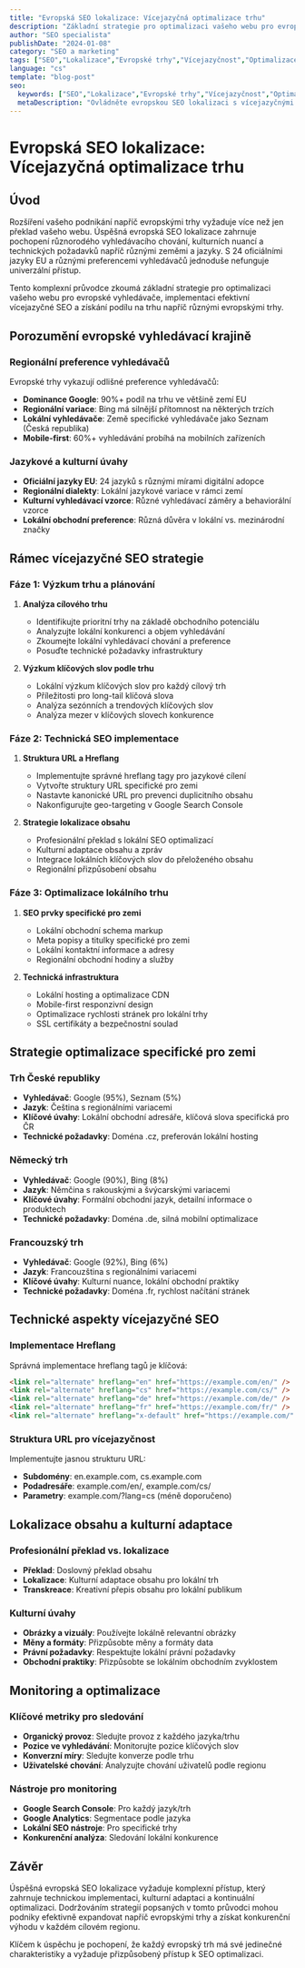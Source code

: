 ```yaml
---
title: "Evropská SEO lokalizace: Vícejazyčná optimalizace trhu"
description: "Základní strategie pro optimalizaci vašeho webu pro evropské vyhledávače, implementaci efektivní vícejazyčné SEO a získání podílu na trhu napříč různými evropskými trhy."
author: "SEO specialista"
publishDate: "2024-01-08"
category: "SEO a marketing"
tags: ["SEO","Lokalizace","Evropské trhy","Vícejazyčnost","Optimalizace vyhledávání","EU podnikání"]
language: "cs"
template: "blog-post"
seo:
  keywords: ["SEO","Lokalizace","Evropské trhy","Vícejazyčnost","Optimalizace vyhledávání","EU podnikání","evropská","lokalizace","vícejazyčná","trh","optimalizace","technologie","digitální","podnikání"]
  metaDescription: "Ovládněte evropskou SEO lokalizaci s vícejazyčnými optimalizačními strategiemi, kulturní adaptací a technickou implementací pro úspěch napříč trhy EU."
---
```


# Evropská SEO lokalizace: Vícejazyčná optimalizace trhu

## Úvod

Rozšíření vašeho podnikání napříč evropskými trhy vyžaduje více než jen překlad vašeho webu. Úspěšná evropská SEO lokalizace zahrnuje pochopení různorodého vyhledávacího chování, kulturních nuancí a technických požadavků napříč různými zeměmi a jazyky. S 24 oficiálními jazyky EU a různými preferencemi vyhledávačů jednoduše nefunguje univerzální přístup.

Tento komplexní průvodce zkoumá základní strategie pro optimalizaci vašeho webu pro evropské vyhledávače, implementaci efektivní vícejazyčné SEO a získání podílu na trhu napříč různými evropskými trhy.

## Porozumění evropské vyhledávací krajině

### Regionální preference vyhledávačů

Evropské trhy vykazují odlišné preference vyhledávačů:

- **Dominance Google**: 90%+ podíl na trhu ve většině zemí EU
- **Regionální variace**: Bing má silnější přítomnost na některých trzích
- **Lokální vyhledávače**: Země specifické vyhledávače jako Seznam (Česká republika)
- **Mobile-first**: 60%+ vyhledávání probíhá na mobilních zařízeních

### Jazykové a kulturní úvahy

- **Oficiální jazyky EU**: 24 jazyků s různými mírami digitální adopce
- **Regionální dialekty**: Lokální jazykové variace v rámci zemí
- **Kulturní vyhledávací vzorce**: Různé vyhledávací záměry a behaviorální vzorce
- **Lokální obchodní preference**: Různá důvěra v lokální vs. mezinárodní značky

## Rámec vícejazyčné SEO strategie

### Fáze 1: Výzkum trhu a plánování

1. **Analýza cílového trhu**
   - Identifikujte prioritní trhy na základě obchodního potenciálu
   - Analyzujte lokální konkurenci a objem vyhledávání
   - Zkoumejte lokální vyhledávací chování a preference
   - Posuďte technické požadavky infrastruktury

2. **Výzkum klíčových slov podle trhu**
   - Lokální výzkum klíčových slov pro každý cílový trh
   - Příležitosti pro long-tail klíčová slova
   - Analýza sezónních a trendových klíčových slov
   - Analýza mezer v klíčových slovech konkurence

### Fáze 2: Technická SEO implementace

1. **Struktura URL a Hreflang**
   - Implementujte správné hreflang tagy pro jazykové cílení
   - Vytvořte struktury URL specifické pro zemi
   - Nastavte kanonické URL pro prevenci duplicitního obsahu
   - Nakonfigurujte geo-targeting v Google Search Console

2. **Strategie lokalizace obsahu**
   - Profesionální překlad s lokální SEO optimalizací
   - Kulturní adaptace obsahu a zpráv
   - Integrace lokálních klíčových slov do přeloženého obsahu
   - Regionální přizpůsobení obsahu

### Fáze 3: Optimalizace lokálního trhu

1. **SEO prvky specifické pro zemi**
   - Lokální obchodní schema markup
   - Meta popisy a titulky specifické pro zemi
   - Lokální kontaktní informace a adresy
   - Regionální obchodní hodiny a služby

2. **Technická infrastruktura**
   - Lokální hosting a optimalizace CDN
   - Mobile-first responzivní design
   - Optimalizace rychlosti stránek pro lokální trhy
   - SSL certifikáty a bezpečnostní soulad

## Strategie optimalizace specifické pro zemi

### Trh České republiky

- **Vyhledávač**: Google (95%), Seznam (5%)
- **Jazyk**: Čeština s regionálními variacemi
- **Klíčové úvahy**: Lokální obchodní adresáře, klíčová slova specifická pro ČR
- **Technické požadavky**: Doména .cz, preferován lokální hosting

### Německý trh

- **Vyhledávač**: Google (90%), Bing (8%)
- **Jazyk**: Němčina s rakouskými a švýcarskými variacemi
- **Klíčové úvahy**: Formální obchodní jazyk, detailní informace o produktech
- **Technické požadavky**: Doména .de, silná mobilní optimalizace

### Francouzský trh

- **Vyhledávač**: Google (92%), Bing (6%)
- **Jazyk**: Francouzština s regionálními variacemi
- **Klíčové úvahy**: Kulturní nuance, lokální obchodní praktiky
- **Technické požadavky**: Doména .fr, rychlost načítání stránek

## Technické aspekty vícejazyčné SEO

### Implementace Hreflang

Správná implementace hreflang tagů je klíčová:

```html
<link rel="alternate" hreflang="en" href="https://example.com/en/" />
<link rel="alternate" hreflang="cs" href="https://example.com/cs/" />
<link rel="alternate" hreflang="de" href="https://example.com/de/" />
<link rel="alternate" hreflang="fr" href="https://example.com/fr/" />
<link rel="alternate" hreflang="x-default" href="https://example.com/" />
```

### Struktura URL pro vícejazyčnost

Implementujte jasnou strukturu URL:

- **Subdomény**: en.example.com, cs.example.com
- **Podadresáře**: example.com/en/, example.com/cs/
- **Parametry**: example.com/?lang=cs (méně doporučeno)

## Lokalizace obsahu a kulturní adaptace

### Profesionální překlad vs. lokalizace

- **Překlad**: Doslovný překlad obsahu
- **Lokalizace**: Kulturní adaptace obsahu pro lokální trh
- **Transkreace**: Kreativní přepis obsahu pro lokální publikum

### Kulturní úvahy

- **Obrázky a vizuály**: Používejte lokálně relevantní obrázky
- **Měny a formáty**: Přizpůsobte měny a formáty data
- **Právní požadavky**: Respektujte lokální právní požadavky
- **Obchodní praktiky**: Přizpůsobte se lokálním obchodním zvyklostem

## Monitoring a optimalizace

### Klíčové metriky pro sledování

- **Organický provoz**: Sledujte provoz z každého jazyka/trhu
- **Pozice ve vyhledávání**: Monitorujte pozice klíčových slov
- **Konverzní míry**: Sledujte konverze podle trhu
- **Uživatelské chování**: Analyzujte chování uživatelů podle regionu

### Nástroje pro monitoring

- **Google Search Console**: Pro každý jazyk/trh
- **Google Analytics**: Segmentace podle jazyka
- **Lokální SEO nástroje**: Pro specifické trhy
- **Konkurenční analýza**: Sledování lokální konkurence

## Závěr

Úspěšná evropská SEO lokalizace vyžaduje komplexní přístup, který zahrnuje technickou implementaci, kulturní adaptaci a kontinuální optimalizaci. Dodržováním strategií popsaných v tomto průvodci mohou podniky efektivně expandovat napříč evropskými trhy a získat konkurenční výhodu v každém cílovém regionu.

Klíčem k úspěchu je pochopení, že každý evropský trh má své jedinečné charakteristiky a vyžaduje přizpůsobený přístup k SEO optimalizaci. 